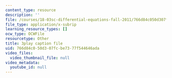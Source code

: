 ```yaml
---
content_type: resource
description: ''
file: /courses/18-03sc-differential-equations-fall-2011/766d84c050d307fcbe7377f544646ada_d521hz0sGtE.srt
file_type: application/x-subrip
learning_resource_types: []
ocw_type: OCWFile
resourcetype: Other
title: 3play caption file
uid: 766d84c0-50d3-07fc-be73-77f544646ada
video_files:
  video_thumbnail_file: null
video_metadata:
  youtube_id: null
---
```

